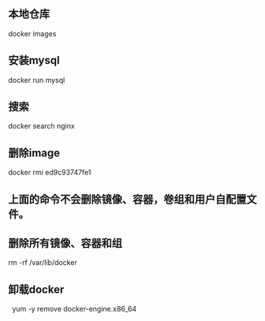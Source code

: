## 本地仓库

docker images

## 安装mysql

docker run mysql
 
## 搜索

docker search nginx

## 删除image

docker rmi ed9c93747fe1 

## 上面的命令不会删除镜像、容器，卷组和用户自配置文件。
## 删除所有镜像、容器和组

rm -rf /var/lib/docker

## 卸载docker
 
yum -y remove docker-engine.x86_64
